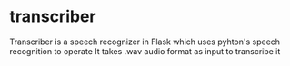 # transcriber
Transcriber is a speech recognizer in Flask which uses pyhton's speech recognition to operate 
It takes .wav audio format as input to transcribe it  
